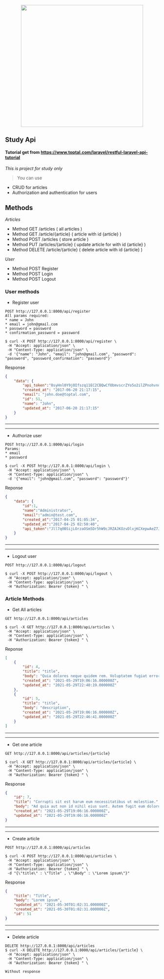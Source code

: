 <p align="center"><a href="https://laravel.com" target="_blank"><img src="https://raw.githubusercontent.com/laravel/art/master/logo-lockup/5%20SVG/2%20CMYK/1%20Full%20Color/laravel-logolockup-cmyk-red.svg" width="400"></a></p>

## Study Api

#### Tutorial get from https://www.toptal.com/laravel/restful-laravel-api-tutorial

_This is project for study only_

> You can use

* CRUD for articles
* Authorization and authentication for users

## Methods
_Articles_
- Method GET  /articles ( all articles )
- Method GET  /article/{article} ( article with id {article} )
- Method POST /articles ( store article )
- Method PUT /articles/{article} ( update article for with id {article} )
- Method DELETE /article/{article} ( delete article with id {article} )

_User_

- Method POST Register
- Method POST Login
- Method POST Logout

### User methods

* Register user

```text
POST http://127.0.0.1:8000/api/register
All params required:
* name = John
* email = john@gmail.com
* password = password
* confirmation_password = password
```

```
$ curl -X POST http://127.0.0.1:8000/api/register \
 -H "Accept: application/json" \
 -H "Content-Type: application/json" \
 -d '{"name": "John", "email": "john@gmail.com", "password": "password", "password_confirmation": "password"}'
```
Response
```JSON
{
    "data": {
        "api_token":"0syHnl0Y9jOIfszq11EC2CBQwCfObmvscrZYo5o2ilZPnohvndH797nDNyAT",
        "created_at": "2017-06-20 21:17:15",
        "email": "john.doe@toptal.com",
        "id": 51,
        "name": "John",
        "updated_at": "2017-06-20 21:17:15"
    }
}
```
*********************
*********************
* Authorize user

```text
POST http://127.0.0.1:8000/api/login
Params:
* email
* password
```

```text
$ curl -X POST http://127.0.0.1:8000/api/login \
 -H "Accept: application/json" \
 -H "Content-Type: application/json" \
 -d '{"email": "john@gmail.com", "password": "password"}'
```
Reponse
```JSON
{
    "data": {
        "id":1,
        "name":"Administrator",
        "email":"admin@test.com",
        "created_at":"2017-04-25 01:05:34",
        "updated_at":"2017-04-25 02:50:40",
        "api_token":"Jll7q0BSijLOrzaOSm5Dr5hW9cJRZAJKOzvDlxjKCXepwAeZ7JR6YP5zQqnw"
    }
}
```
*********************
*********************

* Logout user

```text
POST http://127.0.0.1:8000/api/logout
```

```text
$ curl -X POST http://127.0.0.1:8000/api/logout \
 -H "Accept: application/json" \
 -H "Content-Type: application/json" \
 -H "Authorization: Bearer {token} " \
```
### Article Methods
* Get All articles 

```text
GET http://127.0.0.1:8000/api/articles

$ curl -X GET http://127.0.0.1:8000/api/articles \
 -H "Accept: application/json" \
 -H "Content-Type: application/json" \
 -H "Authorization: Bearer {token} " \
```
Reponse
```JSON
[
    {
        "id": 4,
        "title": "title",
        "body": "Quia dolores neque quidem rem. Voluptatem fugiat error dolorem tenetur est. Ut ut aut ut ipsa tempora. Ut mollitia cumque enim possimus temporibus velit. Aliquid error necessitatibus nulla distinctio repellat veritatis consequatur.",
        "created_at": "2021-05-29T19:06:16.000000Z",
        "updated_at": "2021-05-29T22:40:19.000000Z"
    },
    {
        "id": 5,
        "title": "title",
        "body": "description",
        "created_at": "2021-05-29T19:06:16.000000Z",
        "updated_at": "2021-05-29T22:46:41.000000Z"
    }
]
```
*********************
*********************
* Get one article

```text
GET http://127.0.0.1:8000/api/articles/{article}

$ curl -X GET http://127.0.0.1:8000/api/articles/{article} \
 -H "Accept: application/json" \
 -H "Content-Type: application/json" \
 -H "Authorization: Bearer {token} " \
```
Response
```JSON
{
    "id": 7,
    "title": "Corrupti sit est harum eum necessitatibus ut molestiae.",
    "body": "Ad quia aut non id nihil eius sunt. Autem fugit eum dolorum sint vel. Exercitationem facere non fugiat occaecati. A enim culpa quos tempore ea.",
    "created_at": "2021-05-29T19:06:16.000000Z",
    "updated_at": "2021-05-29T19:06:16.000000Z"
}
```
*********************
*********************
* Create article

```text
POST http://127.0.0.1:8000/api/articles

$ curl -X POST http://127.0.0.1:8000/api/articles \
 -H "Accept: application/json" \
 -H "Content-Type: application/json" \
 -H "Authorization: Bearer {token} " \
 -d "{\"title\" : \"Title" , \"\Body" : \"Lorem ipsum\"}"
```
Response
```JSON
{
    "title": "Title",
    "body": "Lorem ipsum",
    "updated_at": "2021-05-30T01:02:31.000000Z",
    "created_at": "2021-05-30T01:02:31.000000Z",
    "id": 51
}
```
*********************
*********************
* Delete article

```text
DELETE http://127.0.0.1:8000/api/articles
$ curl -X DELETE http://127.0.0.1:8000/api/articles/{article} \
 -H "Accept: application/json" \
 -H "Content-Type: application/json" \
 -H "Authorization: Bearer {token} " \
```
```text
Without response
```

